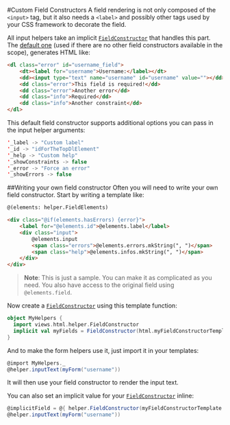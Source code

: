 #Custom Field Constructors
A field rendering is not only composed of the `<input>` tag, but it also needs a `<label>` and possibly other tags used by your CSS framework to decorate the field.

All input helpers take an implicit [`FieldConstructor`](https://www.playframework.com/documentation/2.4.x/api/scala/views/html/helper/FieldConstructor.html) that handles this part. The [default one](https://www.playframework.com/documentation/2.4.x/api/scala/views/html/helper/defaultFieldConstructor$.html) (used if there are no other field constructors available in the scope), generates HTML like:

```html
<dl class="error" id="username_field">
    <dt><label for="username">Username:</label></dt>
    <dd><input type="text" name="username" id="username" value=""></dd>
    <dd class="error">This field is required!</dd>
    <dd class="error">Another error</dd>
    <dd class="info">Required</dd>
    <dd class="info">Another constraint</dd>
</dl>
```

This default field constructor supports additional options you can pass in the input helper arguments:

```scala
'_label -> "Custom label"
'_id -> "idForTheTopDlElement"
'_help -> "Custom help"
'_showConstraints -> false
'_error -> "Force an error"
'_showErrors -> false
```


##Writing your own field constructor
Often you will need to write your own field constructor. Start by writing a template like:

```html
@(elements: helper.FieldElements)

<div class="@if(elements.hasErrors) {error}">
    <label for="@elements.id">@elements.label</label>
    <div class="input">
        @elements.input
        <span class="errors">@elements.errors.mkString(", ")</span>
        <span class="help">@elements.infos.mkString(", ")</span>
    </div>
</div>
```

> **Note**: This is just a sample. You can make it as complicated as you need. You also have access to the original field using `@elements.field`.

Now create a [`FieldConstructor`](https://www.playframework.com/documentation/2.4.x/api/scala/views/html/helper/FieldConstructor.html) using this template function:

```scala
object MyHelpers {
  import views.html.helper.FieldConstructor
  implicit val myFields = FieldConstructor(html.myFieldConstructorTemplate.f)
}
```

And to make the form helpers use it, just import it in your templates:

```scala
@import MyHelpers._
@helper.inputText(myForm("username"))
```

It will then use your field constructor to render the input text.

You can also set an implicit value for your [`FieldConstructor`](https://www.playframework.com/documentation/2.4.x/api/scala/views/html/helper/FieldConstructor.html) inline:

```scala
@implicitField = @{ helper.FieldConstructor(myFieldConstructorTemplate.f) }
@helper.inputText(myForm("username"))
```
